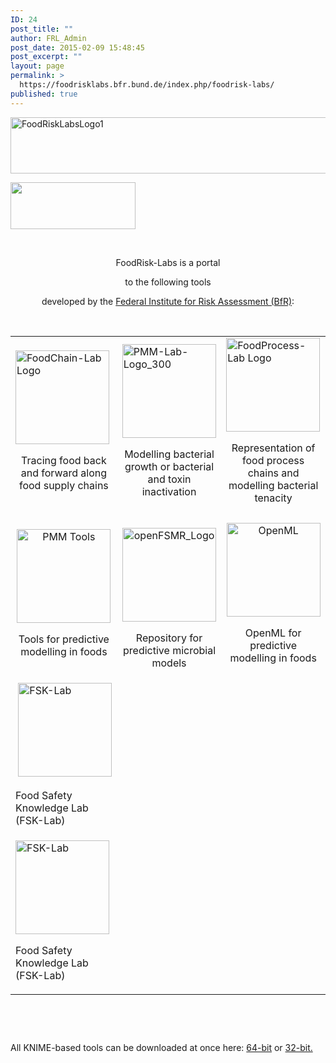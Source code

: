 ```yaml
---
ID: 24
post_title: ""
author: FRL_Admin
post_date: 2015-02-09 15:48:45
post_excerpt: ""
layout: page
permalink: >
  https://foodrisklabs.bfr.bund.de/index.php/foodrisk-labs/
published: true
---
```

<img class="aligncenter wp-image-1243 size-full" src="https://foodrisklabs.bfr.bund.de/wp-content/uploads/2015/02/FoodRiskLabsLogo1.png" alt="FoodRiskLabsLogo1" width="624" height="90" />

<a href="http://www.bfr.bund.de/"><img class="aligncenter wp-image-1252 size-full" src="https://foodrisklabs.bfr.bund.de/wp-content/uploads/2015/02/BfR_Logo.png" alt="" width="200" height="75" /></a>

&nbsp;
<p style="text-align: center;">FoodRisk-Labs is a portal</p>
<p style="text-align: center;">to the following tools</p>
<p style="text-align: center;">developed by the <a href="http://www.bfr.bund.de/de/start.html" target="_blank">Federal Institute for Risk Assessment (BfR)</a>:</p>
&nbsp;
<table style="height: 1114px;" width="586">
<tbody>
<tr>
<td><a href="https://foodrisklabs.bfr.bund.de/index.php/foodchain-lab"><img class="aligncenter size-thumbnail wp-image-1269" src="https://foodrisklabs.bfr.bund.de/wp-content/uploads/2015/02/FoodChain-Lab-Logo1-150x150.png" alt="FoodChain-Lab Logo" width="150" height="150" /></a>
<p style="text-align: center;">Tracing food back and forward along food supply chains</p>
</td>
<td><a href="https://foodrisklabs.bfr.bund.de/index.php/pmm-lab/"><img class="aligncenter size-thumbnail wp-image-1270" src="https://foodrisklabs.bfr.bund.de/wp-content/uploads/2015/02/PMM-Lab-Logo_3001-150x150.png" alt="PMM-Lab-Logo_300" width="150" height="150" /></a>
<p style="text-align: center;">Modelling bacterial growth or bacterial and toxin inactivation</p>
</td>
<td><a href="https://foodrisklabs.bfr.bund.de/index.php/foodprocess-lab/"><img class="aligncenter size-thumbnail wp-image-1271" src="https://foodrisklabs.bfr.bund.de/wp-content/uploads/2015/02/FoodProcess-Lab-Logo1-150x150.png" alt="FoodProcess-Lab Logo" width="150" height="150" /></a>
<p style="text-align: center;">Representation of food process chains and modelling bacterial tenacity</p>
</td>
</tr>
<tr>
<td style="text-align: center;"><a href="https://sourceforge.net/p/microbialmodelingexchange/wiki/Tools/" target="_blank"><img class="aligncenter wp-image-1783 size-thumbnail" src="https://foodrisklabs.bfr.bund.de/wp-content/uploads/2015/02/PMM-Tools-150x150.png" alt="PMM Tools" width="150" height="150" /></a>

Tools for predictive modelling in foods</td>
<td>
<p style="text-align: center;"><a href="https://foodrisklabs.bfr.bund.de/index.php/openfsmr/"><img class="aligncenter size-thumbnail wp-image-1268" src="https://foodrisklabs.bfr.bund.de/wp-content/uploads/2015/02/openFSMR_Logo1-150x150.png" alt="openFSMR_Logo" width="150" height="150" /></a></p>
<p style="text-align: center;">Repository for predictive microbial models</p>
</td>
<td style="text-align: center;"><a href="https://sourceforge.net/projects/microbialmodelingexchange/" target="_blank"><img class="aligncenter wp-image-1780 size-thumbnail" src="https://foodrisklabs.bfr.bund.de/wp-content/uploads/2015/02/OpenML-3-150x150.png" alt="OpenML" width="150" height="150" /></a>

OpenML for predictive modelling in foods</td>
</tr>
<tr>
<td> <a href="https://foodrisklabs.bfr.bund.de/index.php/fsk-lab/"><img class="aligncenter wp-image-1866 size-full" src="https://foodrisklabs.bfr.bund.de/wp-content/uploads/2015/02/FSKlab7-1.png" alt="FSK-Lab" width="150" height="150" /></a>

Food Safety Knowledge Lab (FSK-Lab)</td>
</tr>
<tr>
<td> <a href="https://foodrisklabs.bfr.bund.de/index.php/fsk-lab/"><img class="aligncenter wp-image-1866 size-full" src="https://foodrisklabs.bfr.bund.de/wp-content/uploads/2015/02/FSKlab7-1.png" alt="FSK-Lab" width="150" height="150" /></a>

Food Safety Knowledge Lab (FSK-Lab)</td>
</tr>
</tbody>
</table>
All KNIME-based tools can be downloaded at once here: <a href="https://foodrisklabs.bfr.bund.de/downloads/knime_3.1.2_frl_64.zip">64-bit</a> or <a href="https://foodrisklabs.bfr.bund.de/downloads/knime_3.1.1_frl_32.zip">32-bit.</a>